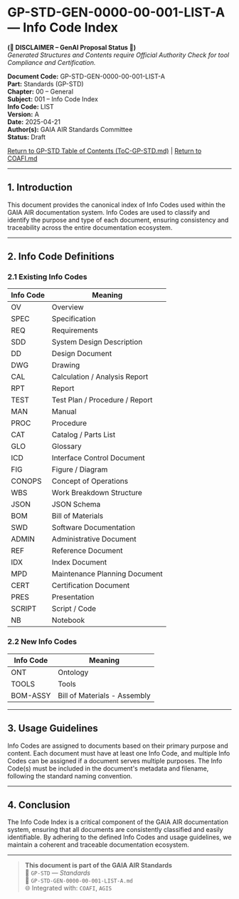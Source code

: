 # GP-STD-GEN-0000-00-001-LIST-A — Info Code Index

**(🚨 DISCLAIMER – GenAI Proposal Status 🚨)**  
*Generated Structures and Contents require Official Authority Check for tool Compliance and Certification.*

**Document Code:** GP-STD-GEN-0000-00-001-LIST-A  
**Part:** Standards (GP-STD)  
**Chapter:** 00 – General  
**Subject:** 001 – Info Code Index  
**Info Code:** LIST  
**Version:** A  
**Date:** 2025-04-21  
**Author(s):** GAIA AIR Standards Committee  
**Status:** Draft  

[Return to GP-STD Table of Contents (ToC-GP-STD.md)](../ToC-GP-STD.md) | [Return to COAFI.md](../../COAFI.md)

---

## 1. Introduction

This document provides the canonical index of Info Codes used within the GAIA AIR documentation system. Info Codes are used to classify and identify the purpose and type of each document, ensuring consistency and traceability across the entire documentation ecosystem.

---

## 2. Info Code Definitions

### 2.1 Existing Info Codes

| Info Code | Meaning                         |
|-----------|---------------------------------|
| OV        | Overview                        |
| SPEC      | Specification                   |
| REQ       | Requirements                    |
| SDD       | System Design Description       |
| DD        | Design Document                 |
| DWG       | Drawing                         |
| CAL       | Calculation / Analysis Report   |
| RPT       | Report                          |
| TEST      | Test Plan / Procedure / Report  |
| MAN       | Manual                          |
| PROC      | Procedure                       |
| CAT       | Catalog / Parts List            |
| GLO       | Glossary                        |
| ICD       | Interface Control Document      |
| FIG       | Figure / Diagram                |
| CONOPS    | Concept of Operations           |
| WBS       | Work Breakdown Structure        |
| JSON      | JSON Schema                     |
| BOM       | Bill of Materials               |
| SWD       | Software Documentation          |
| ADMIN     | Administrative Document         |
| REF       | Reference Document              |
| IDX       | Index Document                  |
| MPD       | Maintenance Planning Document   |
| CERT      | Certification Document          |
| PRES      | Presentation                    |
| SCRIPT    | Script / Code                   |
| NB        | Notebook                        |

### 2.2 New Info Codes

| Info Code | Meaning                         |
|-----------|---------------------------------|
| ONT       | Ontology                        |
| TOOLS     | Tools                           |
| BOM-ASSY  | Bill of Materials - Assembly    |

---

## 3. Usage Guidelines

Info Codes are assigned to documents based on their primary purpose and content. Each document must have at least one Info Code, and multiple Info Codes can be assigned if a document serves multiple purposes. The Info Code(s) must be included in the document's metadata and filename, following the standard naming convention.

---

## 4. Conclusion

The Info Code Index is a critical component of the GAIA AIR documentation system, ensuring that all documents are consistently classified and easily identifiable. By adhering to the defined Info Codes and usage guidelines, we maintain a coherent and traceable documentation ecosystem.

---

> **This document is part of the GAIA AIR Standards**  
> 📁 `GP-STD` — *Standards*  
> 📄 `GP-STD-GEN-0000-00-001-LIST-A.md`  
> 🌐 Integrated with: `COAFI`, `AGIS`

